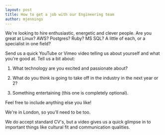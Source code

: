 ```yaml
---
layout: post
title: How to get a job with our Engineering team
author: mjennings
---
```


We're looking to hire enthusiastic, energetic and clever people. Are you great at Linux? AWS? Postgres? Ruby? MS SQL? A little of each, or a specialist in one field?

Send us a quick YouTube or Vimeo video telling us about yourself and what you're good at. Tell us a bit about:

1. What technology are you excited and passionate about?

2. What do you think is going to take off in the industry in the next year or 2?

3. Something entertaining (this one is completely optional).

Feel free to include anything else you like!

We're in London, so you'll need to be too.

We do accept standard CV's, but a video gives us a quick glimpse in to important things like cultural fit and communication qualities.
